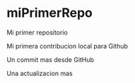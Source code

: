 # miPrimerRepo
Mi primer repositorio

Mi primera contribucion local para Github

Un commit mas desde GitHub

Una actualizacion mas
